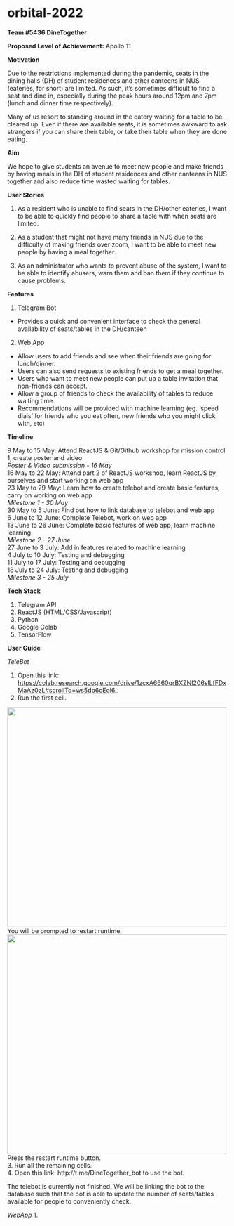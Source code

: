 # orbital-2022

**Team #5436 DineTogether**

**Proposed Level of Achievement:** Apollo 11

**Motivation**

Due to the restrictions implemented during the pandemic, seats in the dining halls (DH) of student residences and other canteens in NUS (eateries, for short) are limited. As such, it’s sometimes difficult to find a seat and dine in, especially during the peak hours around 12pm and 7pm (lunch and dinner time respectively). 

Many of us resort to standing around in the eatery waiting for a table to be cleared up. Even if there are available seats, it is sometimes awkward to ask strangers if you can share their table, or take their table when they are done eating. 

**Aim**

We hope to give students an avenue to meet new people and make friends by having meals in the DH of student residences and other canteens in NUS together and also reduce time wasted waiting for tables.

**User Stories**

1. As a resident who is unable to find seats in the DH/other eateries, I want to be able to quickly find people to share a table with when seats are limited.

2. As a student that might not have many friends in NUS due to the difficulty of making friends over zoom,  I want to be able to meet new people by having a meal together.

3. As an administrator who wants to prevent abuse of the system, I want to be able to identify abusers, warn them and ban them if they continue to cause problems.


**Features** 

1. Telegram Bot
- Provides a quick and convenient interface to check the general availability of seats/tables in the DH/canteen

2. Web App
- Allow users to add friends and see when their friends are going for lunch/dinner.
- Users can also send requests to existing friends to get a meal together.
- Users who want to meet new people can put up a table invitation that non-friends can accept.
- Allow a group of friends to check the availability of tables to reduce waiting time.
- Recommendations will be provided with machine learning (eg. ‘speed dials’ for friends who you eat often, new friends who you might click with, etc)

**Timeline**

9 May to 15 May: Attend ReactJS & Git/Github workshop for mission control 1, create poster and video<br/>
_Poster & Video submission - 16 May_<br/>
16 May to 22 May: Attend part 2 of ReactJS workshop, learn ReactJS by ourselves and start working on web app<br/>
23 May to 29 May: Learn how to create telebot and create basic features, carry on working on web app<br/>
_Milestone 1 - 30 May_<br/>
30 May to 5 June: Find out how to link database to telebot and web app<br/>
6 June to 12 June: Complete Telebot, work on web app<br/>
13 June to 26 June: Complete basic features of web app, learn machine learning<br/>
_Milestone 2 - 27 June_<br/>
27 June to 3 July: Add in features related  to machine learning<br/>
4 July to 10 July: Testing and debugging<br/>
11 July to 17 July: Testing and debugging<br/>
18 July to 24 July: Testing and debugging<br/>
_Milestone 3 - 25 July_


**Tech Stack**

1. Telegram API
2. ReactJS (HTML/CSS/Javascript)
3. Python
4. Google Colab
5. TensorFlow

**User Guide**

_TeleBot_
1. Open this link: https://colab.research.google.com/drive/1zcxA6660qrBXZNI206slLfFDxMaAz0zL#scrollTo=ws5dp6cEol6_
2. Run the first cell. 
<img src = https://user-images.githubusercontent.com/99885253/171016403-17a314ab-9df0-4065-98e5-1c501889aace.png width = "500">
You will be prompted to restart runtime.
<img src = https://user-images.githubusercontent.com/99885253/171017249-416b4936-a7af-4ab9-a905-160430a1a547.png width = "500">
Press the restart runtime button.<br/>
3. Run all the remaining cells.<br/>
4. Open this link: http://t.me/DineTogether_bot to use the bot.

The telebot is currently not finished. We will be linking the bot to the database such that the bot is able to update the number of seats/tables available for people to conveniently check.

_WebApp_
1. 
